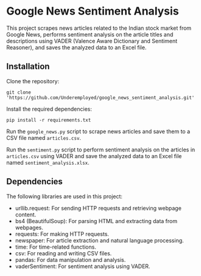 <h1>Google News Sentiment Analysis</h1>

<p>This project scrapes news articles related to the Indian stock market from Google News, performs sentiment analysis on the article titles and descriptions using VADER (Valence Aware Dictionary and Sentiment Reasoner), and saves the analyzed data to an Excel file.</p>

<h2>Installation</h2>

<p>Clone the repository:</p>

<pre>
<code>git clone 'https://github.com/Underemployed/google_news_sentiment_analysis.git'</code>
</pre>

<p>Install the required dependencies:</p>

<pre>
<code>pip install -r requirements.txt</code>
</pre>

<p>Run the <code>google_news.py</code> script to scrape news articles and save them to a CSV file named <code>articles.csv</code>.</p>

<p>Run the <code>sentiment.py</code> script to perform sentiment analysis on the articles in <code>articles.csv</code> using VADER and save the analyzed data to an Excel file named <code>sentiment_analysis.xlsx</code>.</p>

<h2>Dependencies</h2>

<p>The following libraries are used in this project:</p>

<ul>
  <li>urllib.request: For sending HTTP requests and retrieving webpage content.</li>
  <li>bs4 (BeautifulSoup): For parsing HTML and extracting data from webpages.</li>
  <li>requests: For making HTTP requests.</li>
  <li>newspaper: For article extraction and natural language processing.</li>
  <li>time: For time-related functions.</li>
  <li>csv: For reading and writing CSV files.</li>
  <li>pandas: For data manipulation and analysis.</li>
  <li>vaderSentiment: For sentiment analysis using VADER.</li>
</ul>
